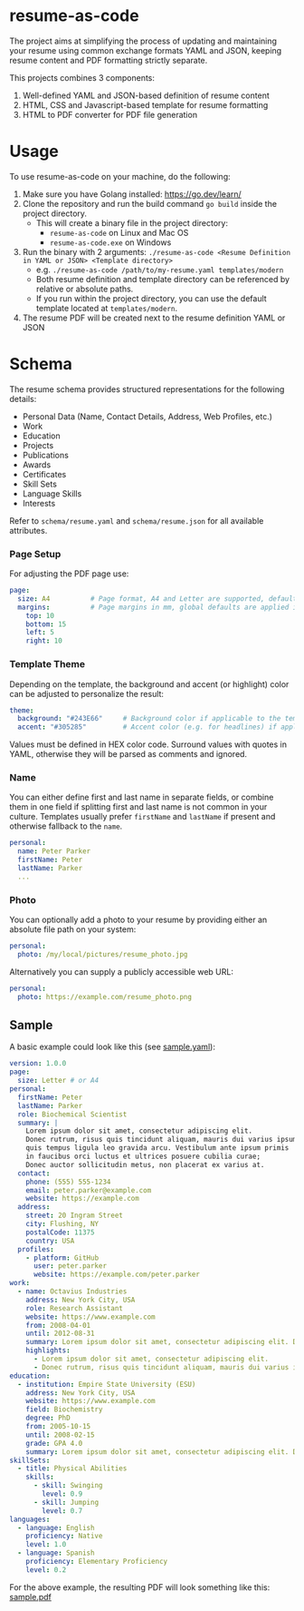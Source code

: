 # resume-as-code
The project aims at simplifying the process of updating and maintaining your resume using common exchange formats YAML and JSON, keeping resume content and PDF formatting strictly separate.

This projects combines 3 components:
1. Well-defined YAML and JSON-based definition of resume content
2. HTML, CSS and Javascript-based template for resume formatting
3. HTML to PDF converter for PDF file generation

# Usage
To use resume-as-code on your machine, do the following:
1. Make sure you have Golang installed: https://go.dev/learn/
2. Clone the repository and run the build command `go build` inside the project directory.
   - This will create a binary file in the project directory:
      - `resume-as-code` on Linux and Mac OS
      - `resume-as-code.exe` on Windows
3. Run the binary with 2 arguments: `./resume-as-code <Resume Definition in YAML or JSON> <Template directory>`
   - e.g. `./resume-as-code /path/to/my-resume.yaml templates/modern`
   - Both resume definition and template directory can be referenced by relative or absolute paths.
   - If you run within the project directory, you can use the default template located at `templates/modern`.
4. The resume PDF will be created next to the resume definition YAML or JSON

# Schema
The resume schema provides structured representations for the following details:
- Personal Data (Name, Contact Details, Address, Web Profiles, etc.)
- Work
- Education
- Projects
- Publications
- Awards
- Certificates
- Skill Sets
- Language Skills
- Interests

Refer to `schema/resume.yaml` and `schema/resume.json` for all available attributes.

### Page Setup
For adjusting the PDF page use:
```yaml
page:
  size: A4          # Page format, A4 and Letter are supported, defaults to A4
  margins:          # Page margins in mm, global defaults are applied if omitted
    top: 10
    bottom: 15
    left: 5
    right: 10
```

### Template Theme
Depending on the template, the background and accent (or highlight) color can be adjusted to personalize the result:
```yaml
theme:
  background: "#243E66"     # Background color if applicable to the template
  accent: "#305285"         # Accent color (e.g. for headlines) if applicable to the theme
```
Values must be defined in HEX color code. Surround values with quotes in YAML, otherwise they will be parsed as comments and ignored. 

### Name
You can either define first and last name in separate fields, or combine them in one field if splitting first and last name is not common in your culture. Templates usually prefer `firstName` and `lastName` if present and otherwise fallback to the `name`. 
```yaml
personal:
  name: Peter Parker
  firstName: Peter
  lastName: Parker
  ...
```

### Photo
You can optionally add a photo to your resume by providing either an absolute file path on your system:
```yaml
personal:
  photo: /my/local/pictures/resume_photo.jpg
```
Alternatively you can supply a publicly accessible web URL:
```yaml
personal:
  photo: https://example.com/resume_photo.png
```

## Sample

A basic example could look like this (see [sample.yaml](sample/sample.yaml)):
```yaml
version: 1.0.0
page:
  size: Letter # or A4
personal:
  firstName: Peter
  lastName: Parker
  role: Biochemical Scientist
  summary: |
    Lorem ipsum dolor sit amet, consectetur adipiscing elit.
    Donec rutrum, risus quis tincidunt aliquam, mauris dui varius ipsum,
    quis tempus ligula leo gravida arcu. Vestibulum ante ipsum primis
    in faucibus orci luctus et ultrices posuere cubilia curae;
    Donec auctor sollicitudin metus, non placerat ex varius at.
  contact:
    phone: (555) 555-1234
    email: peter.parker@example.com
    website: https://example.com
  address:
    street: 20 Ingram Street
    city: Flushing, NY
    postalCode: 11375
    country: USA
  profiles:
    - platform: GitHub
      user: peter.parker
      website: https://example.com/peter.parker
work:
  - name: Octavius Industries
    address: New York City, USA
    role: Research Assistant
    website: https://www.example.com
    from: 2008-04-01
    until: 2012-08-31
    summary: Lorem ipsum dolor sit amet, consectetur adipiscing elit. Donec rutrum, risus quis tincidunt aliquam, mauris dui varius ipsum, quis tempus ligula leo gravida arcu.
    highlights:
      - Lorem ipsum dolor sit amet, consectetur adipiscing elit.
      - Donec rutrum, risus quis tincidunt aliquam, mauris dui varius ipsum, quis tempus ligula leo gravida arcu.
education:
  - institution: Empire State University (ESU)
    address: New York City, USA
    website: https://www.example.com
    field: Biochemistry 
    degree: PhD
    from: 2005-10-15
    until: 2008-02-15
    grade: GPA 4.0
    summary: Lorem ipsum dolor sit amet, consectetur adipiscing elit. Donec rutrum, risus quis tincidunt aliquam, mauris dui varius ipsum, quis tempus ligula leo gravida arcu.
skillSets:
  - title: Physical Abilities
    skills:
      - skill: Swinging
        level: 0.9
      - skill: Jumping
        level: 0.7
languages:
  - language: English
    proficiency: Native
    level: 1.0
  - language: Spanish
    proficiency: Elementary Proficiency
    level: 0.2
```

For the above example, the resulting PDF will look something like this: [sample.pdf](sample/sample.pdf)
